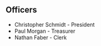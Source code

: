 Officers
--------

* Christopher Schmidt - President
* Paul Morgan - Treasurer
* Nathan Faber - Clerk
